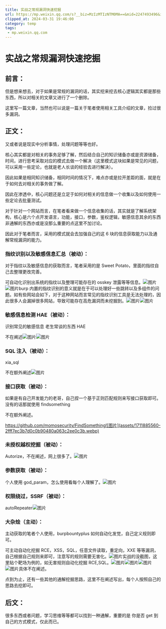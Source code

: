 ```yaml
---
title: 实战之常规漏洞快速挖掘
url: https://mp.weixin.qq.com/s?__biz=MzIzMTIzNTM0MA==&mid=2247493496&idx=1&sn=825d358940d4969aef68323e2dfcddd9&chksm=e8a5ed1bdfd2640d98cb652147abd2f63a88e1b196d920666307a6e8a0361f78b7f7f3709d46&mpshare=1&scene=1&srcid=0216rre5uW4bH5s21DW3h3ri&sharer_shareinfo=698639289876bfdba13ac6be39818819&sharer_shareinfo_first=698639289876bfdba13ac6be39818819#rd
clipped_at: 2024-03-31 19:46:00
category: temp
tags: 
 - mp.weixin.qq.com
---
```



# 实战之常规漏洞快速挖掘

## 前言：

但是想来想去，对于如果是常规的漏洞的话，其实挖来挖去核心逻辑其实都是那些东西，所以对相关的文章又进行了一个删除。

这里写一篇文章，当然也可以说是一篇关于笔者使用相关工具介绍的文章，捡过很多漏洞。

## 正文：

又或者说是现实中分析事情，处理问题等等也好。

核心其实都是对相关的事务足够了解，然后结合自己的知识储备亦或是资源储备，时间，进行思考采取对应的模式去做一个解决（这里模式这块如果是常见的问题，可以采用一些定论，也就是老人长谈的经验去进行解决）。

因此如果是相同知识储备，相同时间的情况下，难点亦或是拉开差距的面，就是在于如何去对相关的事务做了解。

因此在渗透中，核心问题还是立足于如何对相关的信息做一个收集以及如何使用一些定论去批量测试。

对于针对一个网站而言，在笔者看来做一个信息收集的话，其实就是了解系统架构，核心是六个点开发语言，功能，接口，参数，鉴权逻辑，敏感信息其余的东西非通解的东西亦或是没那么重要的点这里不加讨论。

因此对于笔者而言，采用的模式就会去加强自己的这 6 块的信息获取能力以及通解常规漏洞的能力。

### 指纹识别以及敏感信息汇总（被动）：

对于指纹以及敏感信息的获取而言，笔者采用的是 Sweet Potato，里面的指纹自己去整理更改完善。

可自动化识别出系统的指纹以及整理可能存在的 osskey 泄露等等信息。![图片](assets/1711885560-b6b79305319d3a48901d033d40d357fa.webp)![图片](assets/1711885560-6e6179afe61119d80503c5b9292086c2.webp)burp 内置的指纹识别的意义就是在于可以处理好一些跳转以及多组件的问题。如有些网站会如下，对于这种网站而言常见的指纹识别工具是无法处理的，因此很多人会漏掉很多网站，导致可能存在高危漏洞而未挖掘到。![图片](assets/1711885560-63920d44407735138ba7284fe8a101ee.webp)![图片](assets/1711885560-900e8b0f0a37b9e4bbdd59770a47f0f8.webp)

### 敏感信息检测 HAE（被动）：

识别常见的敏感信息 老生常谈的东西 HAE

不在阐述![图片](assets/1711885560-453746bfb05a02fd789163e79a77b5fe.webp)![图片](assets/1711885560-65db7247c959e32540521a4e7b6d61d9.webp)

### SQL 注入（被动）：

xia\_sql

不在额外阐述![图片](assets/1711885560-ba090da64a7d319ab878013debba54dc.webp)

### 接口获取（被动）：

如果是有自己开发能力的老哥，自己捏一个基于正则匹配规则来写接口获取即可。没有的话那就使用 findsomething

不在额外阐述。

https://github.com/momosecurity/FindSomething![图片](assets/1711885560-2fff7ec3b7d0c0b90480a063c2ee0c3b.webp)

### 未授权越权挖掘（被动）：

Autorize，不在阐述，网上很多了。![图片](assets/1711885560-d881d1a0aa935822c90af9c3c5f828fd.webp)

### 参数获取（被动）：

个人使用 god\_param，怎么使用看每个人理解了。![图片](assets/1711885560-bc62335e91cb1cf2efdeeae40cc38a3b.webp)

### 权限绕过，SSRF（被动）：

autoRepeater![图片](assets/1711885560-eb2d82ea721ee2228618f9960aafff34.webp)

### 大杂烩（主动）：

主动获取的笔者个人使用，burpbountyplus 如何自动化发觉，自己定义规则即可。

可主动自动化挖掘 RCE，XSS，SQL，任意文件读取，重定向，XXE 等等漏洞，自己根据自己规则来即可，注意写的规则需要无害化。![图片](assets/1711885560-fe192bacd3cf1dc167fae3f38f792cde.webp)实战的没截图，这里贴个靶场为例的，如无害规则自动化挖掘 RCE,SQL。![图片](assets/1711885560-bc63e21a6b0abe5e01dbdf0a76fe9e44.webp)![图片](assets/1711885560-fd2702d9f9ab0978edbe4adfb92b85b4.webp)![图片](assets/1711885560-5f9f580680613403d90fcff7443d2e8e.webp)![图片](assets/1711885560-abce4181414816e60ddcb5526bdbb1ff.webp)具体不在阐述。

点到为止，还有一些其他的通解挖掘思路，这里不在阐述写出，每个人按照自己的思路去挖即可。

## 后文：

很多东西或者问题，学习思维等等都可以找到一种通解，重要的是 你是否 get 到自己的方式模式，仅此而已。